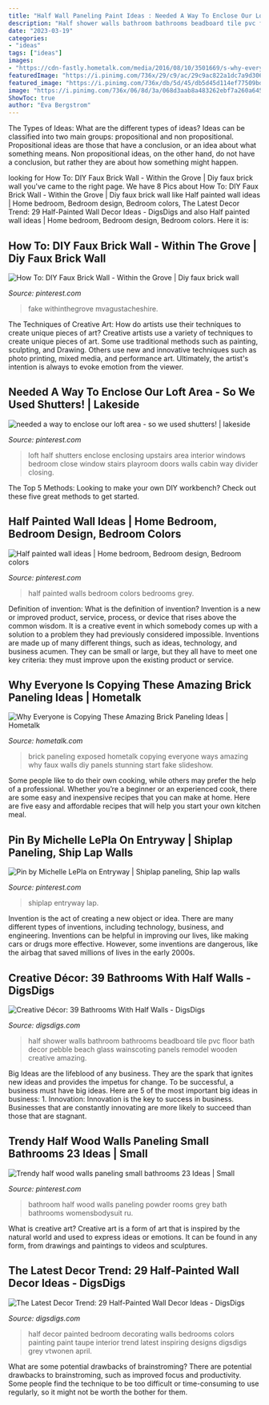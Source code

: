```yaml
---
title: "Half Wall Paneling Paint Ideas : Needed A Way To Enclose Our Loft Area"
description: "Half shower walls bathroom bathrooms beadboard tile pvc floor bath decor pebble beach glass wainscoting panels remodel wooden creative amazing"
date: "2023-03-19"
categories:
- "ideas"
tags: ["ideas"]
images:
- "https://cdn-fastly.hometalk.com/media/2016/08/10/3501669/s-why-everyone-is-copying-these-amazing-brick-paneling-ideas.jpg?size=1600x1000&amp;nocrop=1"
featuredImage: "https://i.pinimg.com/736x/29/c9/ac/29c9ac822a1dc7a9d306e761fdbf6a6b.jpg"
featured_image: "https://i.pinimg.com/736x/db/5d/45/db5d45d114ef77509bdad7426fa9f135--cabin-loft-house-improvements.jpg?b=t"
image: "https://i.pinimg.com/736x/06/8d/3a/068d3aab8a483262ebf7a260a64587fe--white-grey-bedrooms-half-painted-walls.jpg"
ShowToc: true
author: "Eva Bergstrom"
---
```



The Types of Ideas: What are the different types of ideas?
Ideas can be classified into two main groups: propositional and non propositional. Propositional ideas are those that have a conclusion, or an idea about what something means. Non propositional ideas, on the other hand, do not have a conclusion, but rather they are about how something might happen.

	

		
looking for How To: DIY Faux Brick Wall - Within the Grove | Diy faux brick wall you've came to the right page. We have 8 Pics about How To: DIY Faux Brick Wall - Within the Grove | Diy faux brick wall like Half painted wall ideas | Home bedroom, Bedroom design, Bedroom colors, The Latest Decor Trend: 29 Half-Painted Wall Decor Ideas - DigsDigs and also Half painted wall ideas | Home bedroom, Bedroom design, Bedroom colors. Here it is:
		
    
## How To: DIY Faux Brick Wall - Within The Grove | Diy Faux Brick Wall

<img loading=lazy src="https://i.pinimg.com/736x/91/22/19/9122193d2a6b34ef489dc82107a26381.jpg" onerror="this.onerror=null;this.src='https://tse1.mm.bing.net/th?id=OIP.bsKVZKk8aXYdBaODi_JsdgHaLH&amp;pid=15.1';" alt="How To: DIY Faux Brick Wall - Within the Grove | Diy faux brick wall">

_Source: pinterest.com_

>fake withinthegrove mvagustacheshire. 

	

The Techniques of Creative Art: How do artists use their techniques to create unique pieces of art?
Creative artists use a variety of techniques to create unique pieces of art. Some use traditional methods such as painting, sculpting, and Drawing. Others use new and innovative techniques such as photo printing, mixed media, and performance art. Ultimately, the artist's intention is always to evoke emotion from the viewer.

    
## Needed A Way To Enclose Our Loft Area - So We Used Shutters! | Lakeside

<img loading=lazy src="https://i.pinimg.com/736x/db/5d/45/db5d45d114ef77509bdad7426fa9f135--cabin-loft-house-improvements.jpg?b=t" onerror="this.onerror=null;this.src='https://tse3.mm.bing.net/th?id=OIP.whi6rjrTdbdoqcr_6S_YeAHaJ3&amp;pid=15.1';" alt="needed a way to enclose our loft area - so we used shutters! | lakeside">

_Source: pinterest.com_

>loft half shutters enclose enclosing upstairs area interior windows bedroom close window stairs playroom doors walls cabin way divider closing. 

	

The Top 5 Methods:
Looking to make your own DIY workbench? Check out these five great methods to get started.

    
## Half Painted Wall Ideas | Home Bedroom, Bedroom Design, Bedroom Colors

<img loading=lazy src="https://i.pinimg.com/736x/06/8d/3a/068d3aab8a483262ebf7a260a64587fe--white-grey-bedrooms-half-painted-walls.jpg" onerror="this.onerror=null;this.src='https://tse4.mm.bing.net/th?id=OIP.7tMWJw2QWalF0GwfOiheIgHaLh&amp;pid=15.1';" alt="Half painted wall ideas | Home bedroom, Bedroom design, Bedroom colors">

_Source: pinterest.com_

>half painted walls bedroom colors bedrooms grey. 

	

Definition of invention: What is the definition of invention?
Invention is a new or improved product, service, process, or device that rises above the common wisdom. It is a creative event in which somebody comes up with a solution to a problem they had previously considered impossible.
Inventions are made up of many different things, such as ideas, technology, and business acumen. They can be small or large, but they all have to meet one key criteria: they must improve upon the existing product or service.

    
## Why Everyone Is Copying These Amazing Brick Paneling Ideas | Hometalk

<img loading=lazy src="https://cdn-fastly.hometalk.com/media/2016/08/10/3501669/s-why-everyone-is-copying-these-amazing-brick-paneling-ideas.jpg?size=1600x1000&amp;nocrop=1" onerror="this.onerror=null;this.src='https://tse3.mm.bing.net/th?id=OIP.WsyxvN_t4qAk9YixFqHHPwHaKw&amp;pid=15.1';" alt="Why Everyone is Copying These Amazing Brick Paneling Ideas | Hometalk">

_Source: hometalk.com_

>brick paneling exposed hometalk copying everyone ways amazing why faux walls diy panels stunning start fake slideshow. 

	

Some people like to do their own cooking, while others may prefer the help of a professional. Whether you’re a beginner or an experienced cook, there are some easy and inexpensive recipes that you can make at home. Here are five easy and affordable recipes that will help you start your own kitchen meal.

    
## Pin By Michelle LePla On Entryway | Shiplap Paneling, Ship Lap Walls

<img loading=lazy src="https://i.pinimg.com/736x/ac/0a/9e/ac0a9eaa3e26cb82e6312c1907567251.jpg" onerror="this.onerror=null;this.src='https://tse2.mm.bing.net/th?id=OIP.epgyTOOGTFL0xgE5LZczvwHaKv&amp;pid=15.1';" alt="Pin by Michelle LePla on Entryway | Shiplap paneling, Ship lap walls">

_Source: pinterest.com_

>shiplap entryway lap. 

	

Invention is the act of creating a new object or idea. There are many different types of inventions, including technology, business, and engineering. Inventions can be helpful in improving our lives, like making cars or drugs more effective. However, some inventions are dangerous, like the airbag that saved millions of lives in the early 2000s.

    
## Creative Décor: 39 Bathrooms With Half Walls - DigsDigs

<img loading=lazy src="http://www.digsdigs.com/photos/bathrooms-with-half-walls-17.jpg" onerror="this.onerror=null;this.src='https://tse2.mm.bing.net/th?id=OIP.lfDxIWcmQfJvwoKtbrhikwHaLH&amp;pid=15.1';" alt="Creative Décor: 39 Bathrooms With Half Walls - DigsDigs">

_Source: digsdigs.com_

>half shower walls bathroom bathrooms beadboard tile pvc floor bath decor pebble beach glass wainscoting panels remodel wooden creative amazing. 

	

Big Ideas are the lifeblood of any business. They are the spark that ignites new ideas and provides the impetus for change. To be successful, a business must have big ideas. Here are 5 of the most important big ideas in business: 1. Innovation: Innovation is the key to success in business. Businesses that are constantly innovating are more likely to succeed than those that are stagnant. 
    
## Trendy Half Wood Walls Paneling Small Bathrooms 23 Ideas | Small

<img loading=lazy src="https://i.pinimg.com/736x/29/c9/ac/29c9ac822a1dc7a9d306e761fdbf6a6b.jpg" onerror="this.onerror=null;this.src='https://tse3.mm.bing.net/th?id=OIP.vwaeEcfPgXd7MZeoobtrpwAAAA&amp;pid=15.1';" alt="Trendy half wood walls paneling small bathrooms 23 Ideas | Small">

_Source: pinterest.com_

>bathroom half wood walls paneling powder rooms grey bath bathrooms womensbodysuit ru. 

	

What is creative art?
Creative art is a form of art that is inspired by the natural world and used to express ideas or emotions. It can be found in any form, from drawings and paintings to videos and sculptures.

    
## The Latest Decor Trend: 29 Half-Painted Wall Decor Ideas - DigsDigs

<img loading=lazy src="https://www.digsdigs.com/photos/half-painted-wall-decor-ideas-26-554x738.jpg" onerror="this.onerror=null;this.src='https://tse3.mm.bing.net/th?id=OIP.OiVRFKOpZRvpdiLzh1iwHAHaJ3&amp;pid=15.1';" alt="The Latest Decor Trend: 29 Half-Painted Wall Decor Ideas - DigsDigs">

_Source: digsdigs.com_

>half decor painted bedroom decorating walls bedrooms colors painting paint taupe interior trend latest inspiring designs digsdigs grey vtwonen april. 

	

What are some potential drawbacks of brainstroming?
There are potential drawbacks to brainstroming, such as improved focus and productivity. Some people find the technique to be too difficult or time-consuming to use regularly, so it might not be worth the bother for them.

